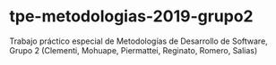 # tpe-metodologias-2019-grupo2
Trabajo práctico especial de Metodologías de Desarrollo de Software, Grupo 2 (Clementi, Mohuape, Piermattei, Reginato, Romero, Salias)
